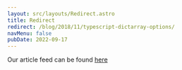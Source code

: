 ```yaml
---
layout: src/layouts/Redirect.astro
title: Redirect
redirect: /blog/2018/11/typescript-dictarray-options/
navMenu: false
pubDate: 2022-09-17
---
```

<div>
Our article feed can be found <a href="/blog/2018/11/typescript-dictarray-options/">here</a>
</div>
